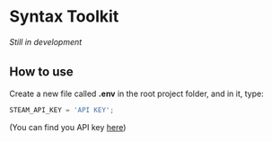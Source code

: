 # Syntax Toolkit

###### Still in development

## How to use

Create a new file called **.env** in the root project folder, and in it, type:

```js
STEAM_API_KEY = 'API KEY';
```

(You can find you API key [here](https://steamcommunity.com/dev/apikey))
